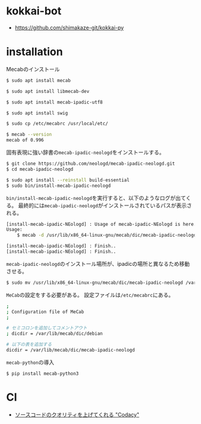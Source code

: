 # kokkai-bot

- https://github.com/shimakaze-git/kokkai-py

# installation

Mecabのインストール

```Bash
$ sudo apt install mecab

$ sudo apt install libmecab-dev

$ sudo apt install mecab-ipadic-utf8

$ sudo apt install swig

$ sudo cp /etc/mecabrc /usr/local/etc/
```

```Bash
$ mecab --version
mecab of 0.996

```

固有表現に強い辞書の`mecab-ipadic-neologd`をインストールする。

```Bash
$ git clone https://github.com/neologd/mecab-ipadic-neologd.git
$ cd mecab-ipadic-neologd

$ sudo apt install --reinstall build-essential
$ sudo bin/install-mecab-ipadic-neologd
```

`bin/install-mecab-ipadic-neologd`を実行すると、以下のようなログが出てくる。
最終的には`mecab-ipadic-neologd`がインストールされているパスが表示される。

```Bash
[install-mecab-ipadic-NEologd] : Usage of mecab-ipadic-NEologd is here.
Usage:
    $ mecab -d /usr/lib/x86_64-linux-gnu/mecab/dic/mecab-ipadic-neologd ...

[install-mecab-ipadic-NEologd] : Finish..
[install-mecab-ipadic-NEologd] : Finish..
```

`mecab-ipadic-neologd`のインストール場所が、ipadicの場所と異なるため移動させる。

```Bash
$ sudo mv /usr/lib/x86_64-linux-gnu/mecab/dic/mecab-ipadic-neologd /var/lib/mecab/dic
```

`MeCab`の設定をする必要がある。
設定ファイルは`/etc/mecabrc`にある。

```Bash
;
; Configuration file of MeCab
;

# セミコロンを追加してコメントアウト
; dicdir = /var/lib/mecab/dic/debian

# 以下の表を追加する
dicdir = /var/lib/mecab/dic/mecab-ipadic-neologd
```

`mecab-python`の導入

```
$ pip install mecab-python3
```

# CI

- [ソースコードのクオリティを上げてくれる "Codacy"](https://tech.hey.jp/entry/2021/11/17/185608)

